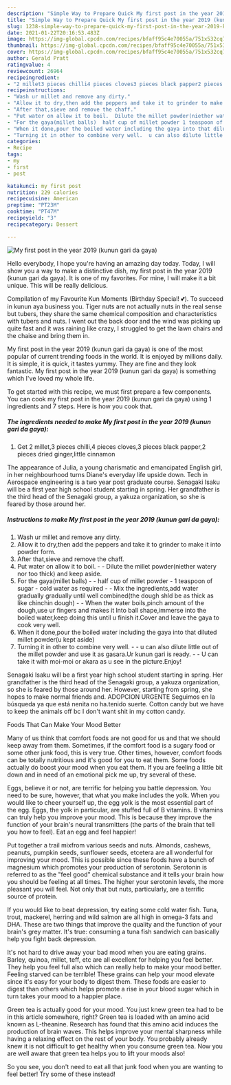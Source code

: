 ```yaml
---
description: "Simple Way to Prepare Quick My first post in the year 2019 (kunun gari da gaya)"
title: "Simple Way to Prepare Quick My first post in the year 2019 (kunun gari da gaya)"
slug: 1238-simple-way-to-prepare-quick-my-first-post-in-the-year-2019-kunun-gari-da-gaya
date: 2021-01-22T20:16:53.483Z
image: https://img-global.cpcdn.com/recipes/bfaff95c4e70055a/751x532cq70/my-first-post-in-the-year-2019-kunun-gari-da-gaya-recipe-main-photo.jpg
thumbnail: https://img-global.cpcdn.com/recipes/bfaff95c4e70055a/751x532cq70/my-first-post-in-the-year-2019-kunun-gari-da-gaya-recipe-main-photo.jpg
cover: https://img-global.cpcdn.com/recipes/bfaff95c4e70055a/751x532cq70/my-first-post-in-the-year-2019-kunun-gari-da-gaya-recipe-main-photo.jpg
author: Gerald Pratt
ratingvalue: 4
reviewcount: 26964
recipeingredient:
- "2 millet3 pieces chilli4 pieces cloves3 pieces black papper2 pieces dried gingerlittle cinnamon"
recipeinstructions:
- "Wash ur millet and remove any dirty."
- "Allow it to dry,then add the peppers and take it to grinder to make it into powder form."
- "After that,sieve and remove the chaff."
- "Put water on allow it to boil.  Dilute the millet powder(niether watery nor too thick) and keep aside."
- "For the gaya(millet balls)  half cup of millet powder 1 teaspoon of sugar  cold water as required  Mix the ingredients,add water gradually gradually until well combined(the dough shld be as thick as like chinchin dough)  When the water boils,pinch amount of the dough,use ur fingers and makes it lnto ball shape,immerse into the boiled water,keep doing this until u finish it.Cover and leave the gaya to cook very well."
- "When it done,pour the boiled water including the gaya into that diluted millet powder(u kept aside)"
- "Turning it in other to combine very well.  u can also dilute little out of the millet powder and use it as gasara.Ur kunun gari is ready.  U can take it with moi-moi or akara as u see in the picture.Enjoy!"
categories:
- Recipe
tags:
- my
- first
- post

katakunci: my first post 
nutrition: 229 calories
recipecuisine: American
preptime: "PT23M"
cooktime: "PT47M"
recipeyield: "3"
recipecategory: Dessert

---
```



![My first post in the year 2019 (kunun gari da gaya)](https://img-global.cpcdn.com/recipes/bfaff95c4e70055a/751x532cq70/my-first-post-in-the-year-2019-kunun-gari-da-gaya-recipe-main-photo.jpg)

Hello everybody, I hope you're having an amazing day today. Today, I will show you a way to make a distinctive dish, my first post in the year 2019 (kunun gari da gaya). It is one of my favorites. For mine, I will make it a bit unique. This will be really delicious.

Compilation of my Favourite Kun Moments (Birthday Special! 💕). To succeed in kunun aya business you. Tiger nuts are not actually nuts in the real sense but tubers, they share the same chemical composition and characteristics with tubers and nuts. I went out the back door and the wind was picking up quite fast and it was raining like crazy, I struggled to get the lawn chairs and the chaise and bring them in.

My first post in the year 2019 (kunun gari da gaya) is one of the most popular of current trending foods in the world. It is enjoyed by millions daily. It is simple, it is quick, it tastes yummy. They are fine and they look fantastic. My first post in the year 2019 (kunun gari da gaya) is something which I've loved my whole life.


To get started with this recipe, we must first prepare a few components. You can cook my first post in the year 2019 (kunun gari da gaya) using 1 ingredients and 7 steps. Here is how you cook that.

<!--inarticleads1-->

##### The ingredients needed to make My first post in the year 2019 (kunun gari da gaya):

1. Get 2 millet,3 pieces chilli,4 pieces cloves,3 pieces black papper,2 pieces dried ginger,little cinnamon


The appearance of Julia, a young charismatic and emancipated English girl, in her neighbourhood turns Diane&#39;s everyday life upside down. Tech in Aerospace engineering is a two year post graduate course. Senagaki Isaku will be a first year high school student starting in spring. Her grandfather is the third head of the Senagaki group, a yakuza organization, so she is feared by those around her. 

<!--inarticleads2-->

##### Instructions to make My first post in the year 2019 (kunun gari da gaya):

1. Wash ur millet and remove any dirty.
1. Allow it to dry,then add the peppers and take it to grinder to make it into powder form.
1. After that,sieve and remove the chaff.
1. Put water on allow it to boil. -  - Dilute the millet powder(niether watery nor too thick) and keep aside.
1. For the gaya(millet balls) -  - half cup of millet powder - 1 teaspoon of sugar  - cold water as required -  - Mix the ingredients,add water gradually gradually until well combined(the dough shld be as thick as like chinchin dough) -  - When the water boils,pinch amount of the dough,use ur fingers and makes it lnto ball shape,immerse into the boiled water,keep doing this until u finish it.Cover and leave the gaya to cook very well.
1. When it done,pour the boiled water including the gaya into that diluted millet powder(u kept aside)
1. Turning it in other to combine very well. -  - u can also dilute little out of the millet powder and use it as gasara.Ur kunun gari is ready. -  - U can take it with moi-moi or akara as u see in the picture.Enjoy!


Senagaki Isaku will be a first year high school student starting in spring. Her grandfather is the third head of the Senagaki group, a yakuza organization, so she is feared by those around her. However, starting from spring, she hopes to make normal friends and. ADOPCION URGENTE Seguimos en la búsqueda ya que está nenita no ha.tenido suerte. Cotton candy but we have to keep the animals off bc I don&#39;t want shit in my cotton candy. 

Foods That Can Make Your Mood Better


Many of us think that comfort foods are not good for us and that we should keep away from them. Sometimes, if the comfort food is a sugary food or some other junk food, this is very true. Other times, however, comfort foods can be totally nutritious and it's good for you to eat them. Some foods actually do boost your mood when you eat them. If you are feeling a little bit down and in need of an emotional pick me up, try several of these.

Eggs, believe it or not, are terrific for helping you battle depression. You need to be sure, however, that what you make includes the yolk. When you would like to cheer yourself up, the egg yolk is the most essential part of the egg. Eggs, the yolk in particular, are stuffed full of B vitamins. B vitamins can truly help you improve your mood. This is because they improve the function of your brain's neural transmitters (the parts of the brain that tell you how to feel). Eat an egg and feel happier!

Put together a trail mixfrom various seeds and nuts. Almonds, cashews, peanuts, pumpkin seeds, sunflower seeds, etcetera are all wonderful for improving your mood. This is possible since these foods have a bunch of magnesium which promotes your production of serotonin. Serotonin is referred to as the "feel good" chemical substance and it tells your brain how you should be feeling at all times. The higher your serotonin levels, the more pleasant you will feel. Not only that but nuts, particularly, are a terrific source of protein.

If you would like to beat depression, try eating some cold water fish. Tuna, trout, mackerel, herring and wild salmon are all high in omega-3 fats and DHA. These are two things that improve the quality and the function of your brain's grey matter. It's true: consuming a tuna fish sandwich can basically help you fight back depression. 

It's not hard to drive away your bad mood when you are eating grains. Barley, quinoa, millet, teff, etc are all excellent for helping you feel better. They help you feel full also which can really help to make your mood better. Feeling starved can be terrible! These grains can help your mood elevate since it's easy for your body to digest them. These foods are easier to digest than others which helps promote a rise in your blood sugar which in turn takes your mood to a happier place.

Green tea is actually good for your mood. You just knew green tea had to be in this article somewhere, right? Green tea is loaded with an amino acid known as L-theanine. Research has found that this amino acid induces the production of brain waves. This helps improve your mental sharpness while having a relaxing effect on the rest of your body. You probably already knew it is not difficult to get healthy when you consume green tea. Now you are well aware that green tea helps you to lift your moods also!

So you see, you don't need to eat all that junk food when you are wanting to feel better! Try some of these instead!

